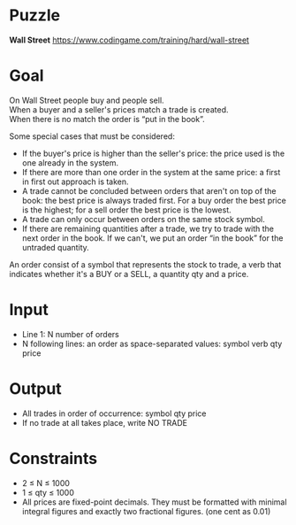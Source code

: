 # Puzzle
**Wall Street** https://www.codingame.com/training/hard/wall-street

# Goal
On Wall Street people buy and people sell.  
When a buyer and a seller's prices match a trade is created.  
When there is no match the order is “put in the book”.  

Some special cases that must be considered:
- If the buyer's price is higher than the seller's price: the price used is the one already in the system.
- If there are more than one order in the system at the same price: a first in first out approach is taken.
- A trade cannot be concluded between orders that aren't on top of the book: the best price is always traded first. For a buy order the best price is the highest; for a sell order the best price is the lowest.
- A trade can only occur between orders on the same stock symbol.
- If there are remaining quantities after a trade, we try to trade with the next order in the book. If we can't, we put an order “in the book” for the untraded quantity.

An order consist of a symbol that represents the stock to trade, a verb that indicates whether it's a BUY or a SELL, a quantity qty and a price.

# Input
* Line 1: N number of orders
* N following lines: an order as space-separated values: symbol verb qty price

# Output
* All trades in order of occurrence: symbol qty price
* If no trade at all takes place, write NO TRADE

# Constraints
* 2 ≤ N ≤ 1000
* 1 ≤ qty ≤ 1000
* All prices are fixed-point decimals. They must be formatted with minimal integral figures and exactly two fractional figures. (one cent as 0.01)
